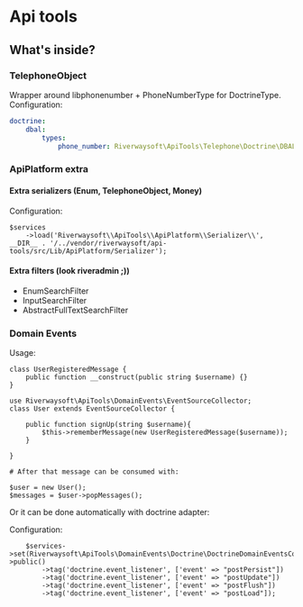 # Api tools

## What's inside?

### TelephoneObject
Wrapper around libphonenumber + PhoneNumberType for DoctrineType. 
Configuration: 
```yaml
doctrine:
    dbal:
        types:
            phone_number: Riverwaysoft\ApiTools\Telephone\Doctrine\DBAL\Types\TelephoneObjectType
```

### ApiPlatform extra

#### Extra serializers (Enum, TelephoneObject, Money)
Configuration: 

```injectablephp
$services
    ->load('Riverwaysoft\\ApiTools\\ApiPlatform\\Serializer\\', __DIR__ . '/../vendor/riverwaysoft/api-tools/src/Lib/ApiPlatform/Serializer');
```

#### Extra filters (look riveradmin ;))
* EnumSearchFilter
* InputSearchFilter
* AbstractFullTextSearchFilter

### Domain Events

Usage:
```injectablephp
class UserRegisteredMessage {
    public function __construct(public string $username) {}
}

use Riverwaysoft\ApiTools\DomainEvents\EventSourceCollector;
class User extends EventSourceCollector {
    
    public function signUp(string $username){
        $this->rememberMessage(new UserRegisteredMessage($username));
    }
    
}

# After that message can be consumed with:

$user = new User();
$messages = $user->popMessages();
```
Or it can be done automatically with doctrine adapter:

Configuration:
```injectablephp
    $services->set(Riverwaysoft\ApiTools\DomainEvents\Doctrine\DoctrineDomainEventsCollector::class)->public()
        ->tag('doctrine.event_listener', ['event' => "postPersist"])
        ->tag('doctrine.event_listener', ['event' => "postUpdate"])
        ->tag('doctrine.event_listener', ['event' => "postFlush"])
        ->tag('doctrine.event_listener', ['event' => "postLoad"]);
```